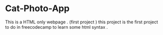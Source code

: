 # Cat-Photo-App
This is a HTML only webpage . (first project )
this project is the first project to do in freecodecamp to learn some html syntax .
